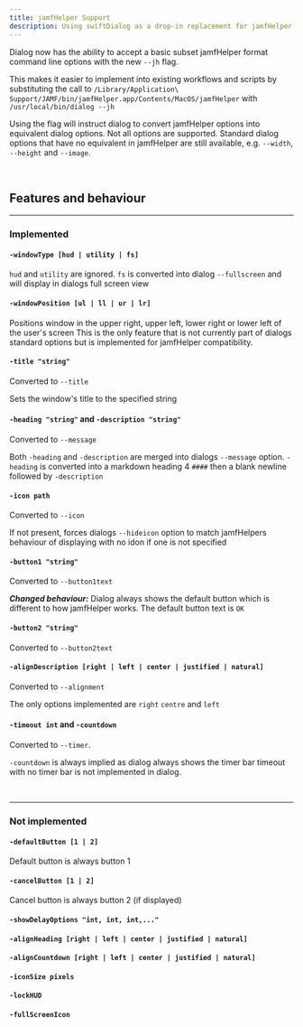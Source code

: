 ```yaml
---
title: jamfHelper Support
description: Using swiftDialog as a drop-in replacement for jamfHelper
---
```


Dialog now has the ability to accept a basic subset jamfHelper format command line options with the new `--jh` flag.

This makes it easier to implement into existing workflows and scripts by substituting the call to `/Library/Application\ Support/JAMF/bin/jamfHelper.app/Contents/MacOS/jamfHelper` with `/usr/local/bin/dialog --jh`

Using the flag will instruct dialog to convert jamfHelper options into equivalent dialog options. Not all options are supported. Standard dialog options that have no equivalent in jamfHelper are still available, e.g. `--width`, `--height` and `--image`.

<br/>

## Features and behaviour

***
### Implemented

#### `-windowType [hud | utility | fs]`

`hud` and `utility` are ignored. `fs` is converted into dialog `--fullscreen` and will display in dialogs full screen view

#### `-windowPosition [ul | ll | ur | lr]`

Positions window in the upper right, upper left, lower right or lower left of the user's screen
This is the only feature that is not currently part of dialogs standard options but is implemented for jamfHelper compatibility.

#### `-title "string"`
Converted to `--title`

Sets the window's title to the specified string

#### `-heading "string"` and `-description "string"`
Converted to `--message`

Both `-heading` and `-description` are merged into dialogs `--message` option. `-heading` is converted into a markdown heading 4 `####` then a blank newline followed by `-description`

#### `-icon path`
Converted to `--icon`

If not present, forces dialogs `--hideicon` option to match jamfHelpers behaviour of displaying with no idon if one is not specified

#### `-button1 "string"`
Converted to `--button1text`

**_Changed behaviour:_** Dialog always shows the default button which is different to how jamfHelper works. The default button text is `OK`

#### `-button2 "string"`
Converted to `--button2text`

#### `-alignDescription [right | left | center | justified | natural]`
Converted to `--alignment`

The only options implemented are `right` `centre` and `left`

#### `-timeout int` and `-countdown`
Converted to `--timer`.

`-countdown` is always implied as dialog always shows the timer bar
timeout with no timer bar is not implemented in dialog.

<br/>

***
### Not implemented

#### `-defaultButton [1 | 2]`
Default button is always button 1

#### `-cancelButton [1 | 2]`
Cancel button is always button 2 (if displayed)

#### `-showDelayOptions "int, int, int,..."`

#### `-alignHeading [right | left | center | justified | natural]`

#### `-alignCountdown [right | left | center | justified | natural]`

#### `-iconSize pixels`

#### `-lockHUD`

#### `-fullScreenIcon`